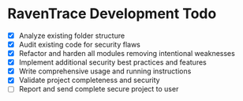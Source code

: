 # RavenTrace Development Todo

- [x] Analyze existing folder structure
- [x] Audit existing code for security flaws
- [x] Refactor and harden all modules removing intentional weaknesses
- [x] Implement additional security best practices and features
- [x] Write comprehensive usage and running instructions
- [x] Validate project completeness and security
- [ ] Report and send complete secure project to user
